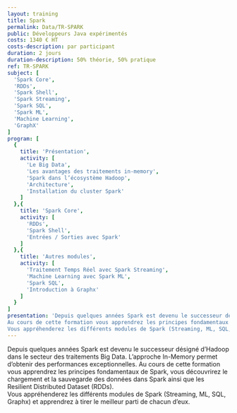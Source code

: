 ```yaml
---
layout: training
title: Spark
permalink: Data/TR-SPARK
public: Développeurs Java expérimentés
costs: 1340 € HT
costs-description: par participant
duration: 2 jours
duration-description: 50% théorie, 50% pratique
ref: TR-SPARK
subject: [
  'Spark Core',
  'RDDs',
  'Spark Shell',
  'Spark Streaming',
  'Spark SQL',
  'Spark ML',
  'Machine Learning',
  'GraphX'
]
program: [
  {
    title: 'Présentation',
    activity: [
      'Le Big Data',
      'Les avantages des traitements in-memory',
      'Spark dans l’écosystème Hadoop',
      'Architecture',
      'Installation du cluster Spark'
    ]
  },{
    title: 'Spark Core',
    activity: [
      'RDDs',
      'Spark Shell',
      'Entrées / Sorties avec Spark'
    ]
  },{
    title: 'Autres modules',
    activity: [
      'Traitement Temps Réel avec Spark Streaming',
      'Machine Learning avec Spark ML',
      'Spark SQL',
      'Introduction à Graphx'
    ]
  }
]
presentation: 'Depuis quelques années Spark est devenu le successeur désigné d’Hadoop dans le secteur des traitements Big Data. L’approche In-Memory permet d’obtenir des performances exceptionnelles.
Au cours de cette formation vous apprendrez les principes fondamentaux de Spark, vous découvrirez le chargement et la sauvegarde des données dans Spark ainsi que les Resilient Distributed Dataset (RDDs).
Vous appréhenderez les différents modules de Spark (Streaming, ML, SQL, Graphx) et apprendrez à tirer le meilleur parti de chacun d’eux.'
---
```


Depuis quelques années Spark est devenu le successeur désigné d’Hadoop dans le secteur des traitements Big Data. L’approche In-Memory permet d’obtenir des performances exceptionnelles.
Au cours de cette formation vous apprendrez les principes fondamentaux de Spark, vous découvrirez le chargement et la sauvegarde des données dans Spark ainsi que les Resilient Distributed Dataset (RDDs).  
Vous appréhenderez les différents modules de Spark (Streaming, ML, SQL, Graphx) et apprendrez à tirer le meilleur parti de chacun d’eux.  
